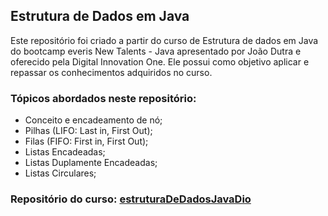 ## Estrutura de Dados em Java

Este repositório foi criado a partir do curso de Estrutura de dados em Java do bootcamp everis New Talents - Java apresentado por João Dutra e oferecido pela Digital Innovation One. Ele possui como objetivo aplicar e repassar os conhecimentos adquiridos no curso.


### Tópicos abordados neste repositório:

 - Conceito e encadeamento de nó;
 - Pilhas (LIFO: Last in, First Out);
 - Filas (FIFO: First in, First Out);
 - Listas Encadeadas;
 - Listas Duplamente Encadeadas;
 - Listas Circulares;


### Repositório do curso: [estruturaDeDadosJavaDio](https://github.com/jrdutra/estruturaDeDadosJavaDio)
